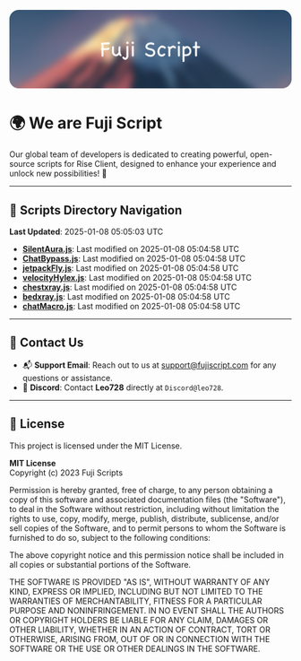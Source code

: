 ![Banner](.github/b.webp)

# 🌍 **We are Fuji Script**

Our global team of developers is dedicated to creating powerful, open-source scripts for Rise Client, designed to enhance your experience and unlock new possibilities! 🌟

---
<!-- SCRIPTS_NAVIGATION_START -->
## 📂 **Scripts Directory Navigation**

**Last Updated**: 2025-01-08 05:05:03 UTC

- **[SilentAura.js](scripts/SilentAura.js)**: Last modified on 2025-01-08 05:04:58 UTC
- **[ChatBypass.js](scripts/ChatBypass.js)**: Last modified on 2025-01-08 05:04:58 UTC
- **[jetpackFly.js](scripts/jetpackFly.js)**: Last modified on 2025-01-08 05:04:58 UTC
- **[velocityHylex.js](scripts/velocityHylex.js)**: Last modified on 2025-01-08 05:04:58 UTC
- **[chestxray.js](scripts/chestxray.js)**: Last modified on 2025-01-08 05:04:58 UTC
- **[bedxray.js](scripts/bedxray.js)**: Last modified on 2025-01-08 05:04:58 UTC
- **[chatMacro.js](scripts/chatMacro.js)**: Last modified on 2025-01-08 05:04:58 UTC

<!-- SCRIPTS_NAVIGATION_END -->

---

## 💬 **Contact Us**  
- 📬 **Support Email**: Reach out to us at [support@fujiscript.com](mailto:support@fujiscript.com) for any questions or assistance.  
- 💬 **Discord**: Contact **Leo728** directly at `Discord@leo728`.

---

## 📜 **License**

This project is licensed under the MIT License.  

**MIT License**  
Copyright (c) 2023 Fuji Scripts  

Permission is hereby granted, free of charge, to any person obtaining a copy of this software and associated documentation files (the "Software"), to deal in the Software without restriction, including without limitation the rights to use, copy, modify, merge, publish, distribute, sublicense, and/or sell copies of the Software, and to permit persons to whom the Software is furnished to do so, subject to the following conditions:  

The above copyright notice and this permission notice shall be included in all copies or substantial portions of the Software.  

THE SOFTWARE IS PROVIDED "AS IS", WITHOUT WARRANTY OF ANY KIND, EXPRESS OR IMPLIED, INCLUDING BUT NOT LIMITED TO THE WARRANTIES OF MERCHANTABILITY, FITNESS FOR A PARTICULAR PURPOSE AND NONINFRINGEMENT. IN NO EVENT SHALL THE AUTHORS OR COPYRIGHT HOLDERS BE LIABLE FOR ANY CLAIM, DAMAGES OR OTHER LIABILITY, WHETHER IN AN ACTION OF CONTRACT, TORT OR OTHERWISE, ARISING FROM, OUT OF OR IN CONNECTION WITH THE SOFTWARE OR THE USE OR OTHER DEALINGS IN THE SOFTWARE.  
